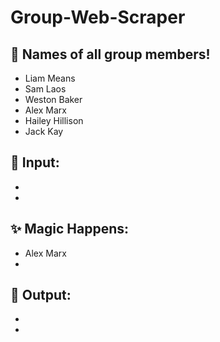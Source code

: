 # Group-Web-Scraper

## 👥 Names of all group members!
- Liam Means
- Sam Laos
- Weston Baker
- Alex Marx
- Hailey Hillison
- Jack Kay

## 🔢 Input:
- 
- 
## ✨ Magic Happens:
- Alex Marx
- 
## 💬 Output:
- 
- 
